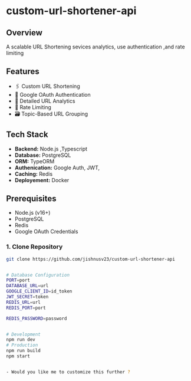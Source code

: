 # custom-url-shortener-api

## Overview

A scalable URL Shortening sevices analytics, use authentication ,and rate limiting

## Features

- 🖇️ Custom URL Shortening
- 🔐 Google OAuth Authentication
- 📑 Detailed URL Analytics
- 🚦 Rate Limiting
- 🗃️ Topic-Based URL Grouping

## Tech Stack

- **Backend:** Node.js ,Typescript
- **Database:** PostgreSQL
- **ORM:** TypeORM
- **Authenication:** Google Auth, JWT,
- **Caching:** Redis
- **Deployement:** Docker

## Prerequisites

- Node.js (v16+)
- PostgreSQL
- Redis
- Google OAuth Credentials

### 1. Clone Repository

```bash
git clone https://github.com/jishnusv23/custom-url-shortener-api


# Database Configuration
PORT=port
DATABASE_URL=url
GOOGLE_CLIENT_ID=id_token
JWT_SECRET=token
REDIS_URL=url
REDIS_PORT=port

REDIS_PASSWORD=password


# Development
npm run dev
# Production
npm run build
npm start


- Would you like me to customize this further ? 